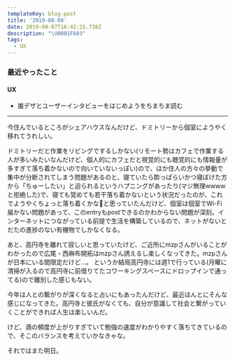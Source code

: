 ```yaml
---
templateKey: blog-post
title: '2019-08-08'
date: 2019-08-07T16:42:25.738Z
description: "\U0001F603"
tags:
  - UX
---
```

### 最近やったこと
#### UX
* 誰デザとユーザーインタビューをはじめようをちまちま読む

-----

今住んでいるところがシェアハウスなんだけど、ドミトリーから個室にようやく移れてうれしい。

ドミトリーだと作業をリビングでするしかない(リモート勢はカフェで作業する人が多いみたいなんだけど、個人的にカフェだと視覚的にも聴覚的にも情報量が多すぎて落ち着かないので向いていないっぽい)ので、ほか住人の方々の挙動で集中が分断されてしまう問題があるのと、寝ていたら酔っぱらいかつ寝ぼけた方から「ちゅーしたい」と迫られるというハプニングがあったり(マジ無理wwwwと拒絶した)で、寝ても覚めても若干落ち着かないという状況だったのが、これでようやくちょっと落ち着くかなと思っていたんだけど、個室は個室でWi-Fi届かない問題があって、このentryもpostできるのかわからない問題が深刻。インターネットにつながっている前提で生活を構築しているので、ネットがないとだたの進捗のない有機物でしかなくなる。

あと、高円寺を離れて寂しいと思っていたけど、ご近所にmzpさんがいることがわかったので広尾・西麻布開拓はmzpさん誘えるし楽しくなってきた。mzpさんが日本にいる間限定だけど…。
というか結局高円寺には週1で行っている(月曜に清掃が入るので高円寺に前借りてたコワーキングスペースにドロップインで通ってる)ので離別した感じもない。

今年は人との繋がりが深くなると占いにもあったんだけど、最近ほんとにそんな感じになってきた。高円寺と彼氏がなくても、自分が意識して社会と繋がっていくことができれば人生は楽しいんだ。

けど、酒の頻度が上がりすぎていて勉強の速度がわかりやすく落ちてきているので、そこのバランスを考えていかなきゃな。

それではまた明日。
